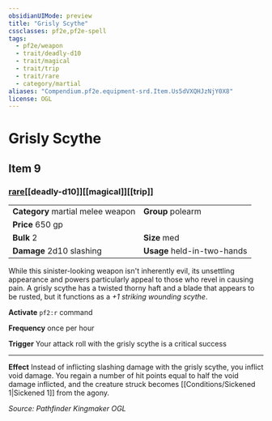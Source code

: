 ```yaml
---
obsidianUIMode: preview
title: "Grisly Scythe"
cssclasses: pf2e,pf2e-spell
tags:
  - pf2e/weapon
  - trait/deadly-d10
  - trait/magical
  - trait/trip
  - trait/rare
  - category/martial
aliases: "Compendium.pf2e.equipment-srd.Item.Us5dVXQHJzNjY0X8"
license: OGL
---
```

# Grisly Scythe
## Item 9
### [rare](rare "Rare Rarity Trait")[[deadly-d10]][[magical]][[trip]]

|  |  |
| -- | -- |
| **Category** martial melee weapon | **Group** polearm |
| **Price** 650 gp |  |
| **Bulk** 2 | **Size** med |
| **Damage** 2d10 slashing  | **Usage** held-in-two-hands |



While this sinister-looking weapon isn't inherently evil, its unsettling appearance and powers particularly appeal to those who revel in causing pain. A grisly scythe has a twisted thorny haft and a blade that appears to be rusted, but it functions as a _+1 striking wounding scythe_.

**Activate** `pf2:r` command

**Frequency** once per hour

**Trigger** Your attack roll with the grisly scythe is a critical success

* * *

**Effect** Instead of inflicting slashing damage with the grisly scythe, you inflict void damage. You regain a number of hit points equal to half the void damage inflicted, and the creature struck becomes [[Conditions/Sickened 1|Sickened 1]] from the agony.

*Source: Pathfinder Kingmaker*
*OGL*